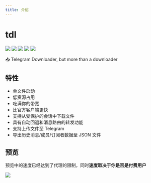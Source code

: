 ```yaml
---
title: 介绍
---
```


# tdl

![](https://img.shields.io/github/go-mod/go-version/iyear/tdl?style=flat-square)
![](https://img.shields.io/github/license/iyear/tdl?style=flat-square)
![](https://img.shields.io/github/actions/workflow/status/iyear/tdl/master.yml?branch=master&style=flat-square)
![](https://img.shields.io/github/v/release/iyear/tdl?color=red&style=flat-square)
![](https://img.shields.io/github/downloads/iyear/tdl/total?style=flat-square)

📥 Telegram Downloader, but more than a downloader

## 特性

- 单文件启动
- 低资源占用
- 吃满你的带宽
- 比官方客户端更快
- 支持从受保护的会话中下载文件
- 具有自动回退和消息路由的转发功能
- 支持上传文件至 Telegram
- 导出历史消息/成员/订阅者数据至 JSON 文件

## 预览

预览中的速度已经达到了代理的限制，同时**速度取决于你是否是付费用户**

![](/img/preview.gif)
